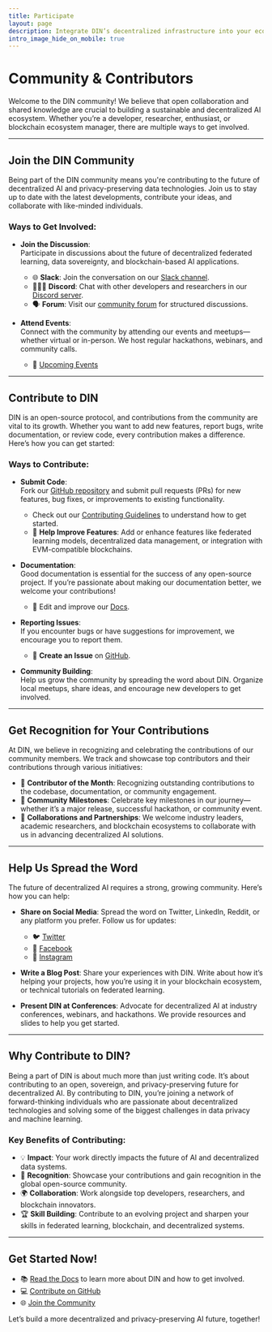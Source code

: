 ```yaml
---
title: Participate  
layout: page  
description: Integrate DIN’s decentralized infrastructure into your ecosystem and help build the future of AI and data marketplaces.  
intro_image_hide_on_mobile: true  
---
```


# Community & Contributors

Welcome to the DIN community! We believe that open collaboration and shared knowledge are crucial to building a sustainable and decentralized AI ecosystem. Whether you’re a developer, researcher, enthusiast, or blockchain ecosystem manager, there are multiple ways to get involved.

---

## Join the DIN Community

Being part of the DIN community means you're contributing to the future of decentralized AI and privacy-preserving data technologies. Join us to stay up to date with the latest developments, contribute your ideas, and collaborate with like-minded individuals.

### Ways to Get Involved:
- **Join the Discussion**:  
   Participate in discussions about the future of decentralized federated learning, data sovereignty, and blockchain-based AI applications.
   - 🌐 **Slack**: Join the conversation on our [Slack channel](https://DIN.slack.com).
   - 🧑‍🤝‍🧑 **Discord**: Chat with other developers and researchers in our [Discord server](https://discord.gg/J8x8kTwhGm).
   - 🗣️ **Forum**: Visit our [community forum](https://DIN.community) for structured discussions.

- **Attend Events**:  
   Connect with the community by attending our events and meetups—whether virtual or in-person. We host regular hackathons, webinars, and community calls.
   - 📅 [Upcoming Events](https://deficonf.nyc)

---

## Contribute to DIN

DIN is an open-source protocol, and contributions from the community are vital to its growth. Whether you want to add new features, report bugs, write documentation, or review code, every contribution makes a difference. Here’s how you can get started:

### Ways to Contribute:
- **Submit Code**:  
   Fork our [GitHub repository](https://github.com/DIN) and submit pull requests (PRs) for new features, bug fixes, or improvements to existing functionality.  
   - Check out our [Contributing Guidelines](https://github.com/DIN/contribute) to understand how to get started.
   - 🔧 **Help Improve Features**: Add or enhance features like federated learning models, decentralized data management, or integration with EVM-compatible blockchains.

- **Documentation**:  
   Good documentation is essential for the success of any open-source project. If you’re passionate about making our documentation better, we welcome your contributions!  
   - 📝 Edit and improve our [Docs](https://DIN.github.io/docs).

- **Reporting Issues**:  
   If you encounter bugs or have suggestions for improvement, we encourage you to report them.
   - 🚨 **Create an Issue** on [GitHub](https://github.com/DIN/issues).

- **Community Building**:  
   Help us grow the community by spreading the word about DIN. Organize local meetups, share ideas, and encourage new developers to get involved.

---

## Get Recognition for Your Contributions

At DIN, we believe in recognizing and celebrating the contributions of our community members. We track and showcase top contributors and their contributions through various initiatives:
- 🏅 **Contributor of the Month**: Recognizing outstanding contributions to the codebase, documentation, or community engagement.
- 🎉 **Community Milestones**: Celebrate key milestones in our journey—whether it’s a major release, successful hackathon, or community event.
- 💼 **Collaborations and Partnerships**: We welcome industry leaders, academic researchers, and blockchain ecosystems to collaborate with us in advancing decentralized AI solutions.

---

## Help Us Spread the Word

The future of decentralized AI requires a strong, growing community. Here’s how you can help:
- **Share on Social Media**: Spread the word on Twitter, LinkedIn, Reddit, or any platform you prefer. Follow us for updates:
   - 🐦 [Twitter](https://x.com/DIN)
   - 📘 [Facebook](https://facebook.com/DIN)
   - 📸 [Instagram](https://instagram.com/DIN)

- **Write a Blog Post**: Share your experiences with DIN. Write about how it’s helping your projects, how you’re using it in your blockchain ecosystem, or technical tutorials on federated learning.

- **Present DIN at Conferences**: Advocate for decentralized AI at industry conferences, webinars, and hackathons. We provide resources and slides to help you get started.

---

## Why Contribute to DIN?

Being a part of DIN is about much more than just writing code. It’s about contributing to an open, sovereign, and privacy-preserving future for decentralized AI. By contributing to DIN, you’re joining a network of forward-thinking individuals who are passionate about decentralized technologies and solving some of the biggest challenges in data privacy and machine learning.

### Key Benefits of Contributing:
- 💡 **Impact**: Your work directly impacts the future of AI and decentralized data systems.
- 🚀 **Recognition**: Showcase your contributions and gain recognition in the global open-source community.
- 🌍 **Collaboration**: Work alongside top developers, researchers, and blockchain innovators.
- 🏆 **Skill Building**: Contribute to an evolving project and sharpen your skills in federated learning, blockchain, and decentralized systems.

---

## Get Started Now!

- 📚 [Read the Docs](https://DIN.github.io/docs) to learn more about DIN and how to get involved.
- 💻 [Contribute on GitHub](https://github.com/DIN)
- 🌐 [Join the Community](https://DIN.community)

Let’s build a more decentralized and privacy-preserving AI future, together!

